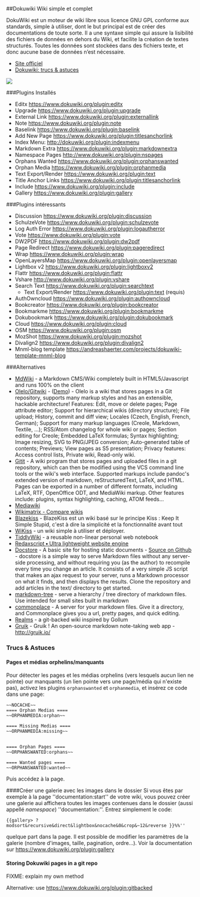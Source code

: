##Dokuwiki
Wiki simple et complet

DokuWiki est un moteur de wiki libre sous licence GNU GPL conforme aux standards, simple à utiliser, dont le but principal est de créer des documentations de toute sorte. Il a une syntaxe simple qui assure la lisibilité des fichiers de données en dehors du Wiki, et facilite la création de textes structurés. Toutes les données sont stockées dans des fichiers texte, et donc aucune base de données n’est nécessaire.

  * [Site officiel](http://www.splitbrain.org/projects/dokuwiki)
  * [Dokuwiki: trucs & astuces](Dokuwiki.md)


![](_media/dokuwiki-mobile.png)

###Plugins Installés
  * Editx https://www.dokuwiki.org/plugin:editx
  * Upgrade https://www.dokuwiki.org/plugin:upgrade
  * External Link https://www.dokuwiki.org/plugin:externallink
  * Note https://www.dokuwiki.org/plugin:note
  * Baselink https://www.dokuwiki.org/plugin:baselink
  * Add New Page https://www.dokuwiki.org/plugin:titlesanchorlink
  * Index Menu: http://dokuwiki.org/plugin:indexmenu
  * Markdown Extra https://www.dokuwiki.org/plugin:markdownextra
  * Namespace Pages http://www.dokuwiki.org/plugin:nspages
  * Orphans Wanted https://www.dokuwiki.org/plugin:orphanswanted
  * Orphan Media https://www.dokuwiki.org/plugin:orphanmedia
  * Text Export/Render https://www.dokuwiki.org/plugin:text
  * Title Anchor Links https://www.dokuwiki.org/plugin:titlesanchorlink
  * Include https://www.dokuwiki.org/plugin:include
  * Gallery https://www.dokuwiki.org/plugin:gallery


###Plugins intéressants
  * Discussion https://www.dokuwiki.org/plugin:discussion
  * SchulzeVote https://www.dokuwiki.org/plugin:schulzevote
  * Log Auth Error https://www.dokuwiki.org/plugin:logautherror
  * Vote https://www.dokuwiki.org/plugin:vote
  * DW2PDF https://www.dokuwiki.org/plugin:dw2pdf
  * Page Redirect https://www.dokuwiki.org/plugin:pageredirect
  * Wrap https://www.dokuwiki.org/plugin:wrap
  * OpenLayersMap https://www.dokuwiki.org/plugin:openlayersmap
  * Lightbox v2 https://www.dokuwiki.org/plugin:lightboxv2
  * Flattr https://www.dokuwiki.org/plugin:flattr
  * Vshare http://www.dokuwiki.org/plugin:vshare
  * Search Text https://www.dokuwiki.org/plugin:searchtext
    * Text Export/Render https://www.dokuwiki.org/plugin:text (requis)
  * AuthOwncloud https://www.dokuwiki.org/plugin:authowncloud
  * Bookcreator https://www.dokuwiki.org/plugin:bookcreator
  * Bookmarkme https://www.dokuwiki.org/plugin:bookmarkme
  * Dokubookmark https://www.dokuwiki.org/plugin:dokubookmark
  * Cloud https://www.dokuwiki.org/plugin:cloud
  * OSM https://www.dokuwiki.org/plugin:osm
  * MozShot https://www.dokuwiki.org/plugin:mozshot
  * Divalign2 https://www.dokuwiki.org/plugin:divalign2
  * Mnml-blog template https://andreashaerter.com/projects/dokuwiki-template-mnml-blog


###Alternatives

  * [MdWiki](https://dynalon.github.io/mdwiki/#!index.md) - a Markdown CMS/Wiki completely built in HTML5/Javascript and runs 100% on the client
  * [Olelo/Gitwiki](https://github.com/minad/olelo) - ([Demo](http://www.gitwiki.org/)) - Olelo is a wiki that stores pages in a Git repository, supports many markup styles and has an extensible, hackable architecture! Features: Edit, move or delete pages; Page attribute editor; Support for hierarchical wikis (directory structure); File upload; History, commit and diff view; Locales (Czech, English, French, German); Support for many markup languages (Creole, Markdown, Textile, ...); RSS/Atom changelog for whole wiki or pages; Section editing for Creole; Embedded LaTeX formulas; Syntax highlighting; Image resizing, SVG to PNG/JPEG conversion; Auto-generated table of contents; Previews; View pages as S5 presentation; Privacy features: Access control lists, Private wiki, Read-only wiki.
  * [Gitit](https://github.com/jgm/gitit) - A wiki program that stores pages and uploaded files in a git repository, which can then be modified using the VCS command line tools or the wiki's web interface. Supported markups include pandoc's extended version of markdown, reStructuredText, LaTeX, and HTML. Pages can be exported in a number of different formats, including LaTeX, RTF, OpenOffice ODT, and MediaWiki markup. Other features include: plugins, syntax highlighting, caching, ATOM feeds...
  * [Mediawiki](https://www.mediawiki.org/wiki/MediaWiki)
  * [Wikimatrix - Compare wikis](http://www.wikimatrix.org/)
  * [Blazekiss](https://github.com/ldleman/blazekiss) - BlazeKiss est un wiki basé sur le principe Kiss : Keep It Simple Stupid, c'est à dire la simplicité et la fonctionnalité avant tout
  * [WiKiss](http://wikiss.tuxfamily.org/) - un wiki simple à utiliser et déployer.
  * [TiddlyWiki](http://tiddlywiki.com/) - a reusable non-linear personal web notebook
  * [Redaxscript • Ultra lightweight website engine](http://redaxscript.com/)
  * [Docstore](http://haldean.org/) - A basic site for hosting static documents - [Source on Github](https://github.com/haldean/docstore) - docstore is a simple way to serve Markdown files without any server-side processing, and without requiring you (as the author) to recompile every time you change an article. It consists of a very simple JS script that makes an ajax request to your server, runs a Markdown processor on what it finds, and then displays the results. Clone the repository and add articles in the text/ directory to get started.
  * [markdown-tree](https://github.com/mil/markdown-tree) - serve a hierarchy / tree directory of markdown files. Use intended for small sites built in markdown
  * [commonplace](https://github.com/fredoliveira/commonplace) - A server for your markdown files. Give it a directory, and Commonplace gives you a url, pretty pages, and quick editing.
  * [Realms](https://github.com/scragg0x/realms-wiki) - a git-backed wiki inspired by Gollum
  * [Gruik](https://github.com/grena/gruik) - Gruik ! An open-source markdown note-taking web app - http://gruik.io/
 




### Trucs & Astuces
#### Pages et médias orphelins/manquants
Pour détecter les pages et les médias orphelins (vers lesquels aucun lien ne pointe)
our manquants (un lien pointe vers une page/média qui n'existe pas), activez
les plugins `orphanswanted` et `orphanmedia`, et insérez ce code dans une page:


```
~~NOCACHE~~
==== Orphan Medias ====
~~ORPHANMEDIA:orphan~~

==== Missing Medias ====
~~ORPHANMEDIA:missing~~


==== Orphan Pages ====
~~ORPHANSWANTED:orphans~~ 

==== Wanted pages ====
~~ORPHANSWANTED:wanted~~ 
```

Puis accédez à la page.

####Créer une galerie avec les images dans le dossier
Si vous êtes par exemple à la page ''documentation:start'' de votre wiki, vous pouvez créer une galerie aui affichera toutes les images contenues dans le dossier (aussi appellé *namespace*) ''documentation:''. Entrez simplement le code:

    {{gallery> ?modsort&recursive&direct&lightbox&nocache&0&crop&~12&reverse }}%%''

quelque part dans la page. Il est possible de modifier les paramètres de la galerie (nombre d'images, taille, pagination, ordre...). Voir la documentation sur https://www.dokuwiki.org/plugin:gallery


#### Storing Dokuwiki pages in a git repo
FIXME: explain my own method

Alternative: use https://www.dokuwiki.org/plugin:gitbacked
